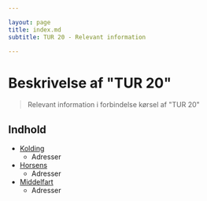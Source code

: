 ```yaml
---

layout: page
title: index.md
subtitle: TUR 20 - Relevant information

---
```



# Beskrivelse af "TUR 20"

>Relevant information i forbindelse kørsel af "TUR 20"

## Indhold

* [Kolding](#kolding)
  * Adresser
* [Horsens](#Horsens)
  * Adresser
* [Middelfart](#Middelfart)
  * Adresser

